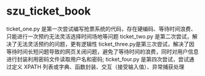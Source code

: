 # szu_ticket_book

ticket_one.py 是第一次尝试编写抢票系统的代码，存在硬编码、等待时间浪费、只能进行一次预约无法灵活选择时间场地等问题
ticket_two.py 是第二次尝试，解决了无法灵活预约的问题，更有逻辑性
ticket_three.py是第三次尝试，解决了因等待时间长短问题导致的网页关闭问题，避免了等待时间的浪费，同时对用户信息进行封装利用密码文件读取用户名和密码;
ticket_four.py 是第四次尝试，尝试通过定义 XPATH 列表或字典、函数封装、交互（接受输入值）、异常捕获处理